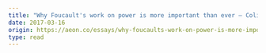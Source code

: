 ```yaml
---
title: "Why Foucault's work on power is more important than ever – Colin Koopman | Aeon Essays"
date: 2017-03-16
origin: https://aeon.co/essays/why-foucaults-work-on-power-is-more-important-than-ever
type: read
---
```


